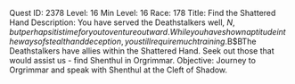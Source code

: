 Quest ID: 2378
Level: 16
Min Level: 16
Race: 178
Title: Find the Shattered Hand
Description: You have served the Deathstalkers well, $N, but perhaps it is time for you to venture outward. While you have shown aptitude in the ways of stealth and deception, you still require much training.$B$BThe Deathstalkers have allies within the Shattered Hand. Seek out those that would assist us - find Shenthul in Orgrimmar.
Objective: Journey to Orgrimmar and speak with Shenthul at the Cleft of Shadow.
